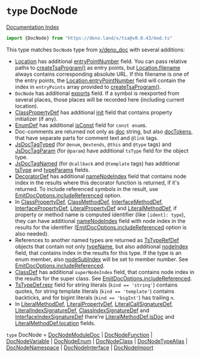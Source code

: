 # `type` DocNode

[Documentation Index](../README.md)

```ts
import {DocNode} from "https://deno.land/x/tsa@v0.0.43/mod.ts"
```

This type matches `DocNode` type from [x/deno_doc](https://deno.land/x/deno_doc@0.125.0) with several additions:

- [Location](../interface.Location/README.md) has additional [entryPointNumber](../interface.Location/README.md#-entrypointnumber-number) field.
You can pass relative paths to [createTsaProgram()](../function.createTsaProgram/README.md) as entry points, but [Location.filename](../interface.Location/README.md#-filename-string) always contains corresponding absolute URL.
If this filename is one of the entry points, the [Location.entryPointNumber](../interface.Location/README.md#-entrypointnumber-number) field will contain the index in `entryPoints` array provided to [createTsaProgram()](../function.createTsaProgram/README.md).
- `DocNode` has additional [exports](../private.interface.DocNodeBase/README.md#-exports-export) field. If a symbol is reexported from several places, those places will be recorded here (including current location).
- [ClassPropertyDef](../interface.ClassPropertyDef/README.md) has additional [init](../interface.ClassPropertyDef/README.md#-init-string) field that contains property initializer (if any).
- [EnumDef](../interface.EnumDef/README.md) has additional [isConst](../interface.EnumDef/README.md#-isconst-boolean) field for `const enum`s.
- Doc-comments are returned not only as [doc](../interface.JsDoc/README.md#-doc-string) string, but also [docTokens](../interface.JsDoc/README.md#-doctokens-jsdoctoken), that have separate parts for comment text and `@link` tags.
- [JsDocTagTyped](../interface.JsDocTagTyped/README.md) (for `@enum`, `@extends`, `@this` and `@type` tags) and [JsDocTagParam](../interface.JsDocTagParam/README.md) (for `@param`) have additional `tsType` field for the object type.
- [JsDocTagNamed](../interface.JsDocTagNamed/README.md) (for `@callback` and `@template` tags) has additional [tsType](../interface.JsDocTagNamed/README.md#-tstype-tstypedef) and [typeParams](../interface.JsDocTagNamed/README.md#-typeparams-tstypeparamdef) fields.
- [DecoratorDef](../interface.DecoratorDef/README.md) has additional [nameNodeIndex](../interface.DecoratorDef/README.md#-namenodeindex-number) field that contains node index in the results where this decorator function is returned, if it's returned.
To include referenced symbols in the result, use [EmitDocOptions.includeReferenced](../type.EmitDocOptions/README.md#-includereferenced-boolean) option.
- In [ClassPropertyDef](../interface.ClassPropertyDef/README.md), [ClassMethodDef](../interface.ClassMethodDef/README.md), [InterfaceMethodDef](../interface.InterfaceMethodDef/README.md), [InterfacePropertyDef](../interface.InterfacePropertyDef/README.md), [LiteralPropertyDef](../interface.LiteralPropertyDef/README.md) and [LiteralMethodDef](../interface.LiteralMethodDef/README.md), if property or method name is computed identifier (like `[ident]: type`),
they can have additional [nameNodeIndex](../interface.ClassPropertyDef/README.md#-namenodeindex-number) field with node index in the results for the identifier ([EmitDocOptions.includeReferenced](../type.EmitDocOptions/README.md#-includereferenced-boolean) option is also needed).
- References to another named types are returned as [TsTypeRefDef](../interface.TsTypeRefDef/README.md) objects that contain not only [typeName](../interface.TsTypeRefDef/README.md#-typename-string),
but also additional [nodeIndex](../interface.TsTypeRefDef/README.md#-nodeindex-number) field, that contains index in the results for this type.
If the type is an enum member, also [nodeSubIndex](../interface.TsTypeRefDef/README.md#-nodesubindex-number) will be set to member number. See [EmitDocOptions.includeReferenced](../type.EmitDocOptions/README.md#-includereferenced-boolean).
- [ClassDef](../interface.ClassDef/README.md) has additional `superNodeIndex` field, that contains node index in the results for the super class. See [EmitDocOptions.includeReferenced](../type.EmitDocOptions/README.md#-includereferenced-boolean).
- [TsTypeDef.repr](../private.interface.TsTypeDefBase/README.md#-repr-string) field for string literals (`kind == 'string'`) contains quotes, for string template literals (`kind == 'template'`) contains backticks, and for bigint literals (`kind == 'bigInt'`) has trailing `n`.
- In [LiteralMethodDef](../interface.LiteralMethodDef/README.md), [LiteralPropertyDef](../interface.LiteralPropertyDef/README.md), [LiteralCallSignatureDef](../interface.LiteralCallSignatureDef/README.md), [LiteralIndexSignatureDef](../interface.LiteralIndexSignatureDef/README.md), [ClassIndexSignatureDef](../interface.ClassIndexSignatureDef/README.md) and [InterfaceIndexSignatureDef](../interface.InterfaceIndexSignatureDef/README.md) there're [LiteralMethodDef.jsDoc](../interface.LiteralMethodDef/README.md#-jsdoc-jsdoc) and [LiteralMethodDef.location](../interface.LiteralMethodDef/README.md#-location-location) fields.

`type` DocNode = [DocNodeModuleDoc](../interface.DocNodeModuleDoc/README.md) | [DocNodeFunction](../interface.DocNodeFunction/README.md) | [DocNodeVariable](../interface.DocNodeVariable/README.md) | [DocNodeEnum](../interface.DocNodeEnum/README.md) | [DocNodeClass](../interface.DocNodeClass/README.md) | [DocNodeTypeAlias](../interface.DocNodeTypeAlias/README.md) | [DocNodeNamespace](../interface.DocNodeNamespace/README.md) | [DocNodeInterface](../interface.DocNodeInterface/README.md) | [DocNodeImport](../interface.DocNodeImport/README.md)